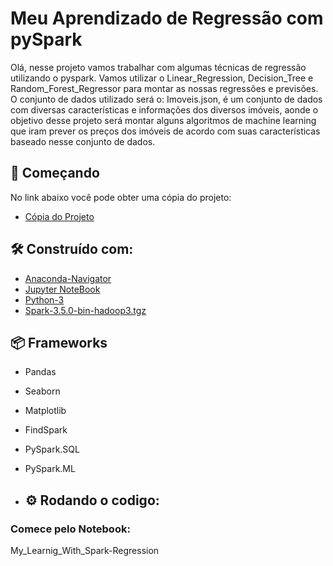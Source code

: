 # Meu Aprendizado de Regressão com pySpark
Olá, nesse projeto vamos trabalhar com algumas técnicas de regressão utilizando o pyspark.
Vamos utilizar o Linear_Regression, Decision_Tree e Random_Forest_Regressor para montar as nossas regressões e previsões.
O conjunto de dados utilizado será o: Imoveis.json, é um conjunto de dados com diversas características e informações 
dos diversos imóveis, aonde o objetivo desse projeto será montar alguns algoritmos de machine learning que iram prever
os preços dos imóveis de acordo com suas características baseado nesse conjunto de dados.

## 🚀 Começando

No link abaixo você pode obter uma cópia do projeto:
* [Cópia do Projeto](https://github.com/OtnielGomes/My_Learning_With_Pyspark-Regression/archive/refs/heads/main.zip)

## 🛠️ Construído com:

* [Anaconda-Navigator](https://www.anaconda.com/)
* [Jupyter NoteBook](https://jupyter.org/install)
* [Python-3](https://www.python.org/downloads/)
* [Spark-3.5.0-bin-hadoop3.tgz](https://www.apache.org/dyn/closer.lua/spark/spark-3.5.0/spark-3.5.0-bin-hadoop3.tgz)
## 📦 Frameworks  

* Pandas
* Seaborn
* Matplotlib
* FindSpark
* PySpark.SQL
* PySpark.ML

* ## ⚙️ Rodando o codigo:

### Comece pelo Notebook:
My_Learnig_With_Spark-Regression

